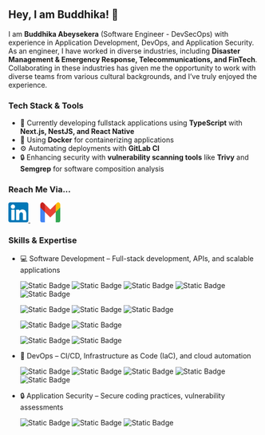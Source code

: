## Hey, I am Buddhika! 👋

I am **Buddhika Abeysekera** (Software Engineer - DevSecOps) with experience in Application Development, DevOps, and Application Security.
As an engineer, I have worked in diverse industries, including **Disaster Management & Emergency Response, Telecommunications, and FinTech**.
Collaborating in these industries has given me the opportunity to work with diverse teams from various cultural backgrounds, and I’ve truly enjoyed the experience.

### Tech Stack & Tools

- 🚀 Currently developing fullstack applications using **TypeScript** with **Next.js, NestJS, and React Native**
- 🐳 Using **Docker** for containerizing applications
- ⚙️ Automating deployments with **GitLab CI**
- 🔒 Enhancing security with **vulnerability scanning tools** like **Trivy** and **Semgrep** for software composition analysis

### Reach Me Via...

<a href="https://www.linkedin.com/in/babey/">
  <img src="https://github.com/mbabeysekera/mbabeysekera/blob/main/linkedin-logo.png" alt="LinkedIn" width="40" height="40">
</a>&nbsp;&nbsp;&nbsp;&nbsp;
<a href="mailto:babey.lk@gmail.com">
  <img src="https://github.com/mbabeysekera/mbabeysekera/blob/main/gmail-logo.png" alt="Gmail" width="40" height="40">
</a>

### Skills & Expertise

- 💻 Software Development – Full-stack development, APIs, and scalable applications

  ![Static Badge](https://img.shields.io/badge/Code-C-informational?logo=c&color=A8B9CC)
  ![Static Badge](https://img.shields.io/badge/Code-C++-informational?logo=cplusplus&color=00599C)
  ![Static Badge](https://img.shields.io/badge/Code-Java-informational?logo=openjdk&color=000000)
  ![Static Badge](https://img.shields.io/badge/Code-Python-informational?logo=python&color=3776AB)
  ![Static Badge](https://img.shields.io/badge/Code-TypeScript-informational?logo=typescript&color=3178C6)

  ![Static Badge](https://img.shields.io/badge/SQL-PostgreSQL-informational?logo=postgresql&color=4169E1)
  ![Static Badge](https://img.shields.io/badge/SQL-MySQL-informational?logo=typescript&color=4479A1)
  ![Static Badge](https://img.shields.io/badge/SQL-Oracle11-informational?color=2F61B4)

  ![Static Badge](https://img.shields.io/badge/Test-Junit5-informational?logo=junit5&color=25A162)
  ![Static Badge](https://img.shields.io/badge/Test-Jest-informational?logo=jest&color=C21325)

  ![Static Badge](https://img.shields.io/badge/PM-Jira-informational?logo=jira&color=0052CC)
  ![Static Badge](https://img.shields.io/badge/PM-Asana-informational?logo=asana&color=F06A6A)

- 🚀 DevOps – CI/CD, Infrastructure as Code (IaC), and cloud automation

  ![Static Badge](https://img.shields.io/badge/Tools-Git-informational?logo=git&color=F05032)
  ![Static Badge](https://img.shields.io/badge/Tools-Terraform-informational?logo=terraform&color=844FBA)
  ![Static Badge](https://img.shields.io/badge/Tools-NPM-informational?logo=npm&color=CB3837)
  ![Static Badge](https://img.shields.io/badge/Tools-Ansible-informational?logo=ansible&color=EE0000)
  ![Static Badge](https://img.shields.io/badge/Tools-Docker-informational?logo=docker&color=2496ED)

- 🔒 Application Security – Secure coding practices, vulnerability assessments

  ![Static Badge](https://img.shields.io/badge/Scan-SonarQube-informational?logo=sonarqube&color=4E9BCD)
  ![Static Badge](https://img.shields.io/badge/Scan-Trivy-informational?logo=trivy&color=1904DA)
  ![Static Badge](https://img.shields.io/badge/Scan-Semgrep-informational?color=1DBF73)

<!--
**mbabeysekera/mbabeysekera** is a ✨ _special_ ✨ repository because its `README.md` (this file) appears on your GitHub profile.

Here are some ideas to get you started:

- 🔭 I’m currently working on ...
- 🌱 I’m currently learning ...
- 👯 I’m looking to collaborate on ...
- 🤔 I’m looking for help with ...
- 💬 Ask me about ...
- 📫 How to reach me: ...
- 😄 Pronouns: ...
- ⚡ Fun fact: ...
-->
